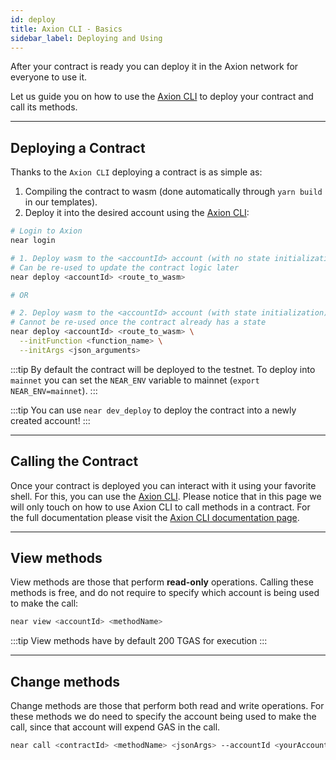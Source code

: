 ```yaml
---
id: deploy
title: Axion CLI - Basics
sidebar_label: Deploying and Using
---
```


After your contract is ready you can deploy it in the Axion network for everyone to use it.

Let us guide you on how to use the [Axion CLI](../4.tools/cli.md) to deploy your contract
and call its methods.

---

## Deploying a Contract

Thanks to the `Axion CLI` deploying a contract is as simple as:

1. Compiling the contract to wasm (done automatically through `yarn build` in our templates).
2. Deploy it into the desired account using the [Axion CLI](../4.tools/cli.md#near-deploy):

```bash
# Login to Axion
near login

# 1. Deploy wasm to the <accountId> account (with no state initialization)
# Can be re-used to update the contract logic later
near deploy <accountId> <route_to_wasm>

# OR

# 2. Deploy wasm to the <accountId> account (with state initialization)
# Cannot be re-used once the contract already has a state
near deploy <accountId> <route_to_wasm> \
  --initFunction <function_name> \
  --initArgs <json_arguments>
```

:::tip
By default the contract will be deployed to the testnet. To deploy into `mainnet` you can set the `NEAR_ENV` variable to mainnet (`export NEAR_ENV=mainnet`).
:::

:::tip
You can use `near dev_deploy` to deploy the contract into a newly created account!
:::

---

## Calling the Contract
Once your contract is deployed you can interact with it using your favorite shell. For this, you can use the [Axion CLI](../4.tools/cli.md).
Please notice that in this page we will only touch on how to use Axion CLI to call methods in a contract. For the full documentation please visit the
[Axion CLI documentation page](../4.tools/cli.md).

<hr class="subsection" />

## View methods
View methods are those that perform **read-only** operations. Calling these methods is free, and do not require to specify which account is being used to make the call:

```bash
near view <accountId> <methodName>
```

:::tip
View methods have by default 200 TGAS for execution
:::

<hr class="subsection" />

## Change methods
Change methods are those that perform both read and write operations. For these methods we do need to specify the account being used to make the call,
since that account will expend GAS in the call.

```bash
near call <contractId> <methodName> <jsonArgs> --accountId <yourAccount> [--attachDeposit <amount>] [--gas <GAS>]
```
